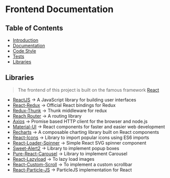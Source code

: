 # Frontend Documentation

## Table of Contents

*   [Introduction](#introduction)
*   [Documentation](#documentation)
*   [Code Style](#codestyle)
*   [Tests](#tests)
*   [Libraries](#library)

## Libraries

> The frontend of this project is built on the famous framework [ React](https://reactjs.org/)

*   [ ReactJS](https://reactjs.org/) -> A JavaScript library for building user interfaces
*   [ React-Redux](https://react-redux.js.org/) -> Official React bindings for Redux
*   [ Redux-Thunk](https://github.com/reduxjs/redux-thunk) -> Thunk middleware for redux
*   [ Reach Router](https://reach.tech/router/tutorial/01-intro) -> A routing library
*   [ Axios](https://github.com/axios/axios) -> Promise based HTTP client for the browser and node.js
*   [ Material-UI](https://material-ui.com/) -> React components for faster and easier web development
*   [ Recharts](http://recharts.org/en-US/) -> A composable charting library built on React components
*   [ React-Icons](https://react-icons.github.io/) -> Library to import popular icons using ES6 imports
*   [ React-Loader-Spinner](https://mhnpd.github.io/react-loader-spinner/) -> Simple React SVG spinner component
*   [ Sweet-Alert2](https://sweetalert2.github.io/) -> Library to implement popup boxes
*   [ Pure-React-Carousel](https://express-labs.github.io/pure-react-carousel/) -> Library to implement Carousel
*   [ React-Lazyload](https://reach.tech/router/tutorial/01-intro) -> To lazy load images
*   [ React-Custom-Scroll](https://github.com/rommguy/react-custom-scroll) -> To implement a custom scrollbar
*   [ React-Particle-JS](https://rpj.bembi.org/#simple) -> ParticleJS implementation for React